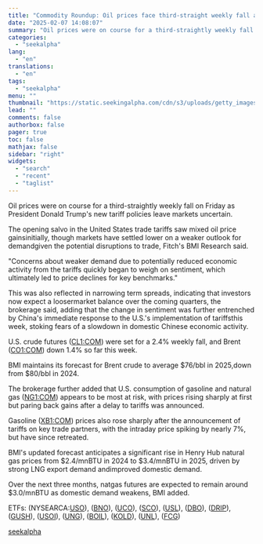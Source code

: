 ```yaml
---
title: "Commodity Roundup: Oil prices face third-straight weekly fall as U.S. tariffs add to souring energy outlook"
date: "2025-02-07 14:08:07"
summary: "Oil prices were on course for a third-straightly weekly fall on Friday as President Donald Trump's new tariff policies leave markets uncertain. The opening salvo in the United States trade tariffs saw mixed oil price gainsinitially, though markets have settled lower on a weaker outlook for demandgiven the potential disruptions..."
categories:
  - "seekalpha"
lang:
  - "en"
translations:
  - "en"
tags:
  - "seekalpha"
menu: ""
thumbnail: "https://static.seekingalpha.com/cdn/s3/uploads/getty_images/1502990324/image_1502990324.jpg"
lead: ""
comments: false
authorbox: false
pager: true
toc: false
mathjax: false
sidebar: "right"
widgets:
  - "search"
  - "recent"
  - "taglist"
---
```


Oil prices were on course for a third-straightly weekly fall on Friday as President Donald Trump's new tariff policies leave markets uncertain.

The opening salvo in the United States trade tariffs saw mixed oil price gainsinitially, though markets have settled lower on a weaker outlook for demandgiven the potential disruptions to trade, Fitch's BMI Research said.

"Concerns about weaker demand due to potentially reduced economic activity from the tariffs quickly began to weigh on sentiment, which ultimately led to price declines for key benchmarks."

This was also reflected in narrowing term spreads, indicating that investors now expect a loosermarket balance over the coming quarters, the brokerage said, adding that the change in sentiment was further entrenched by China's immediate response to the U.S.'s implementation of tariffsthis week, stoking fears of a slowdown in domestic Chinese economic activity.

U.S. crude futures ([CL1:COM](https://seekingalpha.com/symbol/CL1:COM "Crude Oil Futures")) were set for a 2.4% weekly fall, and Brent ([CO1:COM](https://seekingalpha.com/symbol/CO1:COM "Brent Futures")) down 1.4% so far this week.

BMI maintains its forecast for Brent crude to average $76/bbl in 2025,down from $80/bbl in 2024.

The brokerage further added that U.S. consumption of gasoline and natural gas ([NG1:COM](https://seekingalpha.com/symbol/NG1:COM "Natural Gas Futures")) appears to be most at risk, with prices rising sharply at first but paring back gains after a delay to tariffs was announced.

Gasoline ([XB1:COM](https://seekingalpha.com/symbol/XB1:COM "Gasoline Futures")) prices also rose sharply after the announcement of tariffs on key trade partners, with the intraday price spiking by nearly 7%, but have since retreated.

BMI's updated forecast anticipates a significant rise in Henry Hub natural gas prices from $2.4/mnBTU in 2024 to $3.4/mnBTU in 2025, driven by strong LNG export demand andimproved domestic demand.

Over the next three months, natgas futures are expected to remain around $3.0/mnBTU as domestic demand weakens, BMI added.

 

ETFs: (NYSEARCA:[USO](https://seekingalpha.com/symbol/USO "United States Oil Fund, LP ETF")), ([BNO](https://seekingalpha.com/symbol/BNO "United States Brent Oil Fund, LP")), ([UCO](https://seekingalpha.com/symbol/UCO "ProShares Trust II - ProShares Ultra Bloomberg Crude Oil")), ([SCO](https://seekingalpha.com/symbol/SCO "ProShares UltraShort Bloomberg Crude Oil ETF")), ([USL](https://seekingalpha.com/symbol/USL "United States 12 Month Oil Fund, LP")), ([DBO](https://seekingalpha.com/symbol/DBO "Invesco DB Oil ETF")), ([DRIP](https://seekingalpha.com/symbol/DRIP "Direxion Daily S&P Oil & Gas Exp. & Prod. Bear 2x Shares ETF")), ([GUSH](https://seekingalpha.com/symbol/GUSH "Direxion Daily S&P Oil & Gas Exp. & Prod. Bull 2x Shares ETF")), ([USOI](https://seekingalpha.com/symbol/USOI "UBS AG ETRACS Crude Oil Shares Covered Call ETN")), ([UNG](https://seekingalpha.com/symbol/UNG "The United States Natural Gas ETF, LP")), ([BOIL](https://seekingalpha.com/symbol/BOIL "ProShares Trust II - ProShares Ultra Bloomberg Natural Gas")), ([KOLD](https://seekingalpha.com/symbol/KOLD "ProShares Trust II - ProShares UltraShort Bloomberg Natural Gas")), ([UNL](https://seekingalpha.com/symbol/UNL "United States 12 Month Natural Gas Fund, LP")), ([FCG](https://seekingalpha.com/symbol/FCG "First Trust Natural Gas ETF"))

[seekalpha](https://seekingalpha.com/news/4405034-commodity-roundup-oil-prices-third-weekly-fall-u_s_-tariffs-add-to-souring-energy-outlook)
